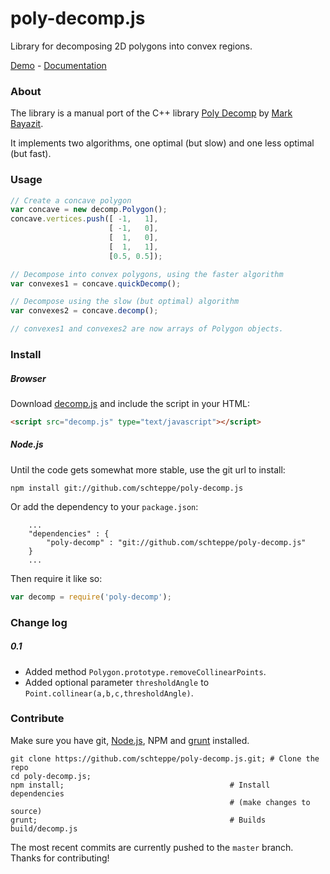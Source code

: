 poly-decomp.js
==============

Library for decomposing 2D polygons into convex regions.

[Demo](http://schteppe.github.io/poly-decomp.js/) - [Documentation](http://schteppe.github.io/poly-decomp.js/docs)

### About

The library is a manual port of the C++ library [Poly Decomp](http://mnbayazit.com/406/overview) by [Mark Bayazit](http://mnbayazit.com/).

It implements two algorithms, one optimal (but slow) and one less optimal (but fast).

### Usage
```js
// Create a concave polygon
var concave = new decomp.Polygon();
concave.vertices.push([ -1,   1],
                      [ -1,   0],
                      [  1,   0],
                      [  1,   1],
                      [0.5, 0.5]);

// Decompose into convex polygons, using the faster algorithm
var convexes1 = concave.quickDecomp();

// Decompose using the slow (but optimal) algorithm
var convexes2 = concave.decomp();

// convexes1 and convexes2 are now arrays of Polygon objects.
```

### Install
##### Browser
Download [decomp.js](build/decomp.js) and include the script in your HTML:
```html
<script src="decomp.js" type="text/javascript"></script>
```
##### Node.js
Until the code gets somewhat more stable, use the git url to install:
```
npm install git://github.com/schteppe/poly-decomp.js
```
Or add the dependency to your ```package.json```:
```
    ...
    "dependencies" : {
        "poly-decomp" : "git://github.com/schteppe/poly-decomp.js"
    }
    ...
```
Then require it like so:
```js
var decomp = require('poly-decomp');
```

### Change log
##### 0.1
* Added method ```Polygon.prototype.removeCollinearPoints```.
* Added optional parameter ```thresholdAngle``` to ```Point.collinear(a,b,c,thresholdAngle)```.

### Contribute
Make sure you have git, [Node.js](http://nodejs.org), NPM and [grunt](http://gruntjs.com/) installed.
```
git clone https://github.com/schteppe/poly-decomp.js.git; # Clone the repo
cd poly-decomp.js;
npm install;                                     # Install dependencies
                                                 # (make changes to source)
grunt;                                           # Builds build/decomp.js
```
The most recent commits are currently pushed to the ```master``` branch. Thanks for contributing!
